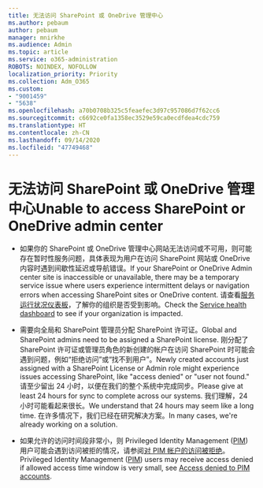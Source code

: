 ```yaml
---
title: 无法访问 SharePoint 或 OneDrive 管理中心
ms.author: pebaum
author: pebaum
manager: mnirkhe
ms.audience: Admin
ms.topic: article
ms.service: o365-administration
ROBOTS: NOINDEX, NOFOLLOW
localization_priority: Priority
ms.collection: Adm_O365
ms.custom:
- "9001459"
- "5638"
ms.openlocfilehash: a70b0708b325c5feaefec3d97c957086d7f62cc6
ms.sourcegitcommit: c6692ce0fa1358ec3529e59ca0ecdfdea4cdc759
ms.translationtype: HT
ms.contentlocale: zh-CN
ms.lasthandoff: 09/14/2020
ms.locfileid: "47749468"
---
```

# <a name="unable-to-access-sharepoint-or-onedrive-admin-center"></a><span data-ttu-id="6a314-102">无法访问 SharePoint 或 OneDrive 管理中心</span><span class="sxs-lookup"><span data-stu-id="6a314-102">Unable to access SharePoint or OneDrive admin center</span></span>

- <span data-ttu-id="6a314-103">如果你的 SharePoint 或 OneDrive 管理中心网站无法访问或不可用，则可能存在暂时性服务问题，具体表现为用户在访问 SharePoint 网站或 OneDrive 内容时遇到间歇性延迟或导航错误。</span><span class="sxs-lookup"><span data-stu-id="6a314-103">If your SharePoint or OneDrive Admin center site is inaccessible or unavailable, there may be a temporary service issue where users experience intermittent delays or navigation errors when accessing SharePoint sites or OneDrive content.</span></span> <span data-ttu-id="6a314-104">请查看[服务运行状况仪表板](https://admin.microsoft.com/AdminPortal/Home#/servicehealth)，了解你的组织是否受到影响。</span><span class="sxs-lookup"><span data-stu-id="6a314-104">Check the [Service health dashboard](https://admin.microsoft.com/AdminPortal/Home#/servicehealth) to see if your organization is impacted.</span></span>

- <span data-ttu-id="6a314-105">需要向全局和 SharePoint 管理员分配 SharePoint 许可证。</span><span class="sxs-lookup"><span data-stu-id="6a314-105">Global and SharePoint admins need to be assigned a SharePoint license.</span></span> <span data-ttu-id="6a314-106">刚分配了 SharePoint 许可证或管理员角色的新创建的帐户在访问 SharePoint 时可能会遇到问题，例如“拒绝访问”或“找不到用户”。</span><span class="sxs-lookup"><span data-stu-id="6a314-106">Newly created accounts just assigned with a SharePoint License or Admin role might experience issues accessing SharePoint, like "access denied" or "user not found."</span></span> <span data-ttu-id="6a314-107">请至少留出 24 小时，以便在我们的整个系统中完成同步。</span><span class="sxs-lookup"><span data-stu-id="6a314-107">Please give at least 24 hours for sync to complete across our systems.</span></span> <span data-ttu-id="6a314-108">我们理解，24 小时可能看起来很长。</span><span class="sxs-lookup"><span data-stu-id="6a314-108">We understand that 24 hours may seem like a long time.</span></span> <span data-ttu-id="6a314-109">在许多情况下，我们已经在研究解决方案。</span><span class="sxs-lookup"><span data-stu-id="6a314-109">In many cases, we're already working on a solution.</span></span>

- <span data-ttu-id="6a314-110">如果允许的访问时间段非常小，则 Privileged Identity Management ([PIM](https://docs.microsoft.com/azure/active-directory/privileged-identity-management/pim-how-to-add-role-to-user?tabs=new)) 用户可能会遇到访问被拒的情况，请参阅[对 PIM 帐户的访问被拒绝](https://docs.microsoft.com/sharepoint/troubleshoot/administration/access-denied-to-pim-user-accounts)。</span><span class="sxs-lookup"><span data-stu-id="6a314-110">Privileged Identity Management ([PIM](https://docs.microsoft.com/azure/active-directory/privileged-identity-management/pim-how-to-add-role-to-user?tabs=new))  users may receive access denied if allowed access time window is very small, see  [Access denied to PIM accounts](https://docs.microsoft.com/sharepoint/troubleshoot/administration/access-denied-to-pim-user-accounts).</span></span>